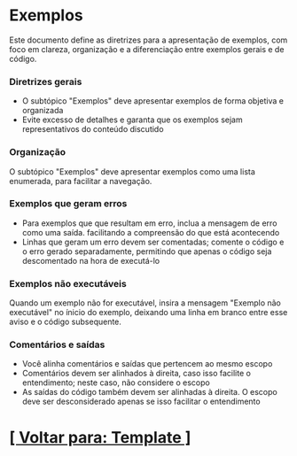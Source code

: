 # Exemplos

Este documento define as diretrizes para a apresentação de exemplos, com foco em clareza, organização e a diferenciação entre exemplos gerais e de código.

### Diretrizes gerais

- O subtópico "Exemplos" deve apresentar exemplos de forma objetiva e organizada
- Evite excesso de detalhes e garanta que os exemplos sejam representativos do conteúdo discutido

### Organização

O subtópico "Exemplos" deve apresentar exemplos como uma lista enumerada, para facilitar a navegação.

### Exemplos que geram erros

- Para exemplos que que resultam em erro, inclua a mensagem de erro como uma saída. facilitando a compreensão do que está acontecendo
- Linhas que geram um erro devem ser comentadas; comente o código e o erro gerado separadamente, permitindo que apenas o código seja descomentado na hora de executá-lo

### Exemplos não executáveis

Quando um exemplo não for executável, insira a mensagem "Exemplo não executável" no ínicio do exemplo, deixando uma linha em branco entre esse aviso e o código subsequente.

### Comentários e saídas

- Você alinha comentários e saídas que pertencem ao mesmo escopo
- Comentários devem ser alinhados à direita, caso isso facilite o entendimento; neste caso, não considere o escopo
- As saídas do código também devem ser alinhadas à direita. O escopo deve ser desconsiderado apenas se isso facilitar o entendimento

# [[ Voltar para: Template ]](../template.md)
